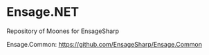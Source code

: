 # Ensage.NET
Repository of Moones for EnsageSharp

Ensage.Common: https://github.com/EnsageSharp/Ensage.Common

